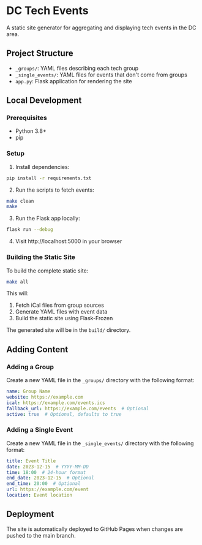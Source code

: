 # DC Tech Events

A static site generator for aggregating and displaying tech events in the DC area.

## Project Structure

- `_groups/`: YAML files describing each tech group
- `_single_events/`: YAML files for events that don't come from groups
- `app.py`: Flask application for rendering the site

## Local Development

### Prerequisites

- Python 3.8+
- pip

### Setup

1. Install dependencies:

```bash
pip install -r requirements.txt
```

2. Run the scripts to fetch events:

```bash
make clean
make
```

3. Run the Flask app locally:

```bash
flask run --debug
```

4. Visit http://localhost:5000 in your browser

### Building the Static Site

To build the complete static site:

```bash
make all
```

This will:
1. Fetch iCal files from group sources
2. Generate YAML files with event data
3. Build the static site using Flask-Frozen

The generated site will be in the `build/` directory.

## Adding Content

### Adding a Group

Create a new YAML file in the `_groups/` directory with the following format:

```yaml
name: Group Name
website: https://example.com
ical: https://example.com/events.ics
fallback_url: https://example.com/events  # Optional
active: true  # Optional, defaults to true
```

### Adding a Single Event

Create a new YAML file in the `_single_events/` directory with the following format:

```yaml
title: Event Title
date: 2023-12-15  # YYYY-MM-DD
time: 18:00  # 24-hour format
end_date: 2023-12-15  # Optional
end_time: 20:00  # Optional
url: https://example.com/event
location: Event location
```

## Deployment

The site is automatically deployed to GitHub Pages when changes are pushed to the main branch.
